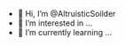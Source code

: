 - 👋 Hi, I’m @AltruisticSoilder
- 👀 I’m interested in ...
- 🌱 I’m currently learning ...



<!---
AltruisticSoilder/AltruisticSoilder is a ✨ special ✨ repository because its `README.md` (this file) appears on your GitHub profile.
You can click the Preview link to take a look at your changes.
--->
